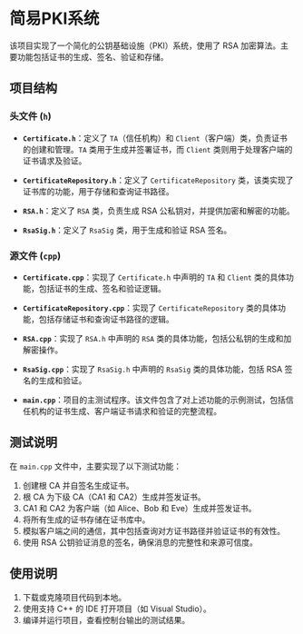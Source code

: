 # 简易PKI系统

该项目实现了一个简化的公钥基础设施（PKI）系统，使用了 RSA 加密算法。主要功能包括证书的生成、签名、验证和存储。

## 项目结构

### 头文件 (`h`)

- **`Certificate.h`**：定义了 `TA`（信任机构）和 `Client`（客户端）类，负责证书的创建和管理。`TA` 类用于生成并签署证书，而 `Client` 类则用于处理客户端的证书请求及验证。
  
- **`CertificateRepository.h`**：定义了 `CertificateRepository` 类，该类实现了证书库的功能，用于存储和查询证书路径。

- **`RSA.h`**：定义了 `RSA` 类，负责生成 RSA 公私钥对，并提供加密和解密的功能。

- **`RsaSig.h`**：定义了 `RsaSig` 类，用于生成和验证 RSA 签名。

### 源文件 (`cpp`)

- **`Certificate.cpp`**：实现了 `Certificate.h` 中声明的 `TA` 和 `Client` 类的具体功能，包括证书的生成、签名和验证逻辑。

- **`CertificateRepository.cpp`**：实现了 `CertificateRepository` 类的具体功能，包括存储证书和查询证书路径的逻辑。

- **`RSA.cpp`**：实现了 `RSA.h` 中声明的 `RSA` 类的具体功能，包括公私钥的生成和加解密操作。

- **`RsaSig.cpp`**：实现了 `RsaSig.h` 中声明的 `RsaSig` 类的具体功能，包括 RSA 签名的生成和验证。

- **`main.cpp`**：项目的主测试程序。该文件包含了对上述功能的示例测试，包括信任机构的证书生成、客户端证书请求和验证的完整流程。

## 测试说明

在 `main.cpp` 文件中，主要实现了以下测试功能：

1. 创建根 CA 并自签名生成证书。
2. 根 CA 为下级 CA（CA1 和 CA2）生成并签发证书。
3. CA1 和 CA2 为客户端（如 Alice、Bob 和 Eve）生成并签发证书。
4. 将所有生成的证书存储在证书库中。
5. 模拟客户端之间的通信，其中包括查询对方证书路径并验证证书的有效性。
6. 使用 RSA 公钥验证消息的签名，确保消息的完整性和来源可信度。

## 使用说明

1. 下载或克隆项目代码到本地。
2. 使用支持 C++ 的 IDE 打开项目（如 Visual Studio）。
3. 编译并运行项目，查看控制台输出的测试结果。

